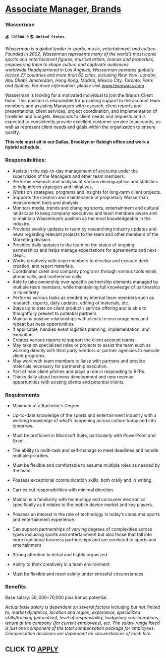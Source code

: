 # [Associate Manager, Brands](https://www.remotewlb.com/apply/associate-manager-brands)  
### Wasserman  
#### `💰 120000.0` `🌎 United States`  

_Wasserman is a global leader in sports, music, entertainment and culture. Founded in 2002, Wasserman represents many of the world’s most iconic sports and entertainment figures, musical artists, brands and properties, empowering them to shape culture and captivate audiences worldwide.Headquartered in Los Angeles, Wasserman operates globally across 27 countries and more than 62 cities, including New York, London, Abu Dhabi, Amsterdam, Hong Kong, Madrid, Mexico City, Toronto, Paris and Sydney. For more information, please visit_ www.teamwass.com _._

Wasserman is looking for a motivated individual to join the Brands Client team. This position is responsible for providing support to the account team members and assisting Managers with research, client reports and presentations, client services, project coordination, and implementation of timelines and budgets. Responds to client needs and requests and is expected to consistently provide excellent customer service to accounts, as well as represent client needs and goals within the organization to ensure quality.

 **This role must sit in our Dallas, Brooklyn or Raleigh office and work a hybrid schedule.**

### Responsibilities:

  * Assists in the day-to-day management of accounts under the supervision of the Managers and other team members.
  * Performs research and analysis of various demographics and statistics to help inform strategies and initiatives.
  * Works on strategies, programs and insights for long-term client projects.
  * Supports the creation and maintenance of proprietary Wasserman measurement tools and analysis.
  * Monitors media, trends and changing sports, entertainment and cultural landscape to keep company executives and team members aware and to maintain Wasserman’s position as the most knowledgeable in the industry.
  * Provides weekly updates to team by researching industry updates and news regarding relevant projects to the team and other members of the Marketing division.
  * Provides daily updates to the team on the status of ongoing partnerships and helps manage expectations for agreements and next steps.
  * Works creatively with team members to develop and execute deck creation, and report materials.
  * Coordinates client and company programs through various tools email, phone calls, and conference calls.
  * Able to take ownership over specific partnership elements managed by multiple team members, while maintaining full knowledge of partnership in its entirety
  * Performs various tasks as needed by internal team members such as research, reports, daily updates, editing of materials, etc.
  * Stays up to date on client product / service offering and is able to thoughtfully present to potential partners.
  * Maintains positive relationships with clients to encourage new and repeat business opportunities.
  * If applicable, handles event logistics planning, implementation, and execution.
  * Creates various reports to support the client account teams.
  * May take on specialized roles or projects to assist the team such as working directly with third party vendors or partner agencies to execute client programs.
  * May work with team members to liaise with partners and provide materials necessary for partnership execution.
  * Part of new client pitches and plays a role in responding to RFPs.
  * Thinks daily about business development and new revenue opportunities with existing clients and potential clients.

### Requirements

  * Minimum of a Bachelor's Degree 
  * Up-to-date knowledge of the sports and entertainment industry with a working knowledge of what’s happening across culture today and into tomorrow.

  * Must be proficient in Microsoft Suite, particularly with PowerPoint and Excel.
  * The ability to multi-task and self-manage to meet deadlines and handle multiple priorities.
  * Must be flexible and comfortable to assume multiple roles as needed by the team.
  * Possess exceptional communication skills, both orally and in writing.
  * Carries out responsibilities with minimal direction.
  * Maintains a familiarity with technology and consumer electronics specifically as it relates to the mobile device market and key players. 
  * Possess an interest in the role of technology in today’s consumer sports and entertainment experience. 
  * Can support partnerships of varying degrees of complexities across types including sports and entertainment but also those that fall into more traditional business partnerships and are unrelated to sports and entertainment
  * Strong attention to detail and highly organized.
  * Ability to think creatively in a team environment.
  * Must be flexible and react calmly under stressful circumstances. 

### Benefits

Base salary: $50,000-$70,000 plus bonus potential.

 _Actual base salary is dependent on several factors including but not limited to; market dynamics, location and region, experience, specialized skills/training (education), level of responsibility, budgetary considerations, tenure at the company (for current employees), etc. The salary range listed is just one component of the total compensation package for employees. Compensation decisions are dependent on circumstances of each hire._

  
## CLICK TO [APPLY](https://www.remotewlb.com/apply/associate-manager-brands)

